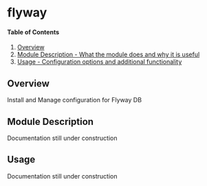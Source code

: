 # flyway

#### Table of Contents

1. [Overview](#overview)
2. [Module Description - What the module does and why it is useful](#module-description)
3. [Usage - Configuration options and additional functionality](#usage)

## Overview

Install and Manage configuration for Flyway DB

## Module Description

Documentation still under construction

## Usage

Documentation still under construction
